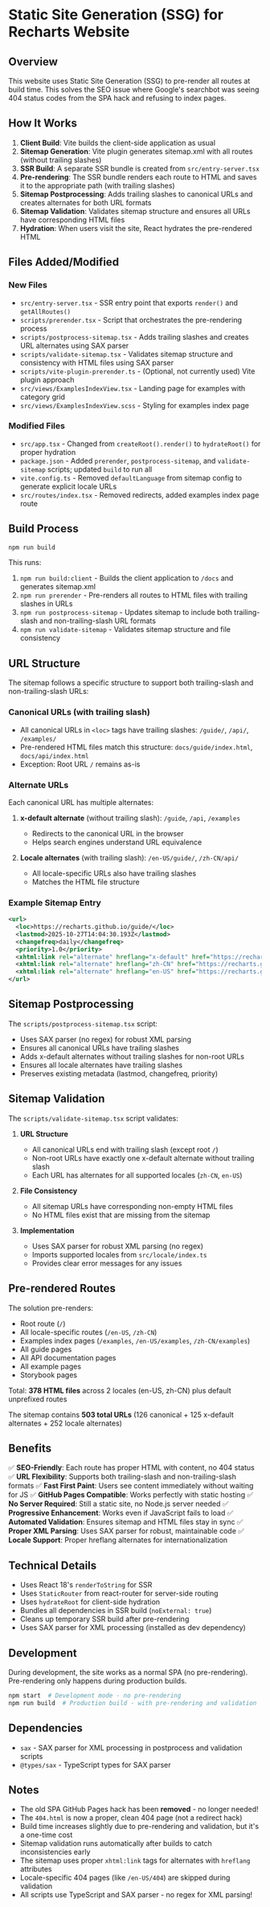 # Static Site Generation (SSG) for Recharts Website

## Overview

This website uses Static Site Generation (SSG) to pre-render all routes at build time. This solves the SEO issue where Google's searchbot was seeing 404 status codes from the SPA hack and refusing to index pages.

## How It Works

1. **Client Build**: Vite builds the client-side application as usual
2. **Sitemap Generation**: Vite plugin generates sitemap.xml with all routes (without trailing slashes)
3. **SSR Build**: A separate SSR bundle is created from `src/entry-server.tsx`
4. **Pre-rendering**: The SSR bundle renders each route to HTML and saves it to the appropriate path (with trailing slashes)
5. **Sitemap Postprocessing**: Adds trailing slashes to canonical URLs and creates alternates for both URL formats
6. **Sitemap Validation**: Validates sitemap structure and ensures all URLs have corresponding HTML files
7. **Hydration**: When users visit the site, React hydrates the pre-rendered HTML

## Files Added/Modified

### New Files
- `src/entry-server.tsx` - SSR entry point that exports `render()` and `getAllRoutes()`
- `scripts/prerender.tsx` - Script that orchestrates the pre-rendering process
- `scripts/postprocess-sitemap.tsx` - Adds trailing slashes and creates URL alternates using SAX parser
- `scripts/validate-sitemap.tsx` - Validates sitemap structure and consistency with HTML files using SAX parser
- `scripts/vite-plugin-prerender.ts` - (Optional, not currently used) Vite plugin approach
- `src/views/ExamplesIndexView.tsx` - Landing page for examples with category grid
- `src/views/ExamplesIndexView.scss` - Styling for examples index page

### Modified Files
- `src/app.tsx` - Changed from `createRoot().render()` to `hydrateRoot()` for proper hydration
- `package.json` - Added `prerender`, `postprocess-sitemap`, and `validate-sitemap` scripts; updated `build` to run all
- `vite.config.ts` - Removed `defaultLanguage` from sitemap config to generate explicit locale URLs
- `src/routes/index.tsx` - Removed redirects, added examples index page route

## Build Process

```bash
npm run build
```

This runs:
1. `npm run build:client` - Builds the client application to `/docs` and generates sitemap.xml
2. `npm run prerender` - Pre-renders all routes to HTML files with trailing slashes in URLs
3. `npm run postprocess-sitemap` - Updates sitemap to include both trailing-slash and non-trailing-slash URL formats
4. `npm run validate-sitemap` - Validates sitemap structure and file consistency

## URL Structure

The sitemap follows a specific structure to support both trailing-slash and non-trailing-slash URLs:

### Canonical URLs (with trailing slash)
- All canonical URLs in `<loc>` tags have trailing slashes: `/guide/`, `/api/`, `/examples/`
- Pre-rendered HTML files match this structure: `docs/guide/index.html`, `docs/api/index.html`
- Exception: Root URL `/` remains as-is

### Alternate URLs
Each canonical URL has multiple alternates:

1. **x-default alternate** (without trailing slash): `/guide`, `/api`, `/examples`
   - Redirects to the canonical URL in the browser
   - Helps search engines understand URL equivalence

2. **Locale alternates** (with trailing slash): `/en-US/guide/`, `/zh-CN/api/`
   - All locale-specific URLs also have trailing slashes
   - Matches the HTML file structure

### Example Sitemap Entry
```xml
<url>
  <loc>https://recharts.github.io/guide/</loc>
  <lastmod>2025-10-27T14:04:30.193Z</lastmod>
  <changefreq>daily</changefreq>
  <priority>1.0</priority>
  <xhtml:link rel="alternate" hreflang="x-default" href="https://recharts.github.io/guide"/>
  <xhtml:link rel="alternate" hreflang="zh-CN" href="https://recharts.github.io/zh-CN/guide/"/>
  <xhtml:link rel="alternate" hreflang="en-US" href="https://recharts.github.io/en-US/guide/"/>
</url>
```

## Sitemap Postprocessing

The `scripts/postprocess-sitemap.tsx` script:
- Uses SAX parser (no regex) for robust XML parsing
- Ensures all canonical URLs have trailing slashes
- Adds x-default alternates without trailing slashes for non-root URLs
- Ensures all locale alternates have trailing slashes
- Preserves existing metadata (lastmod, changefreq, priority)

## Sitemap Validation

The `scripts/validate-sitemap.tsx` script validates:

1. **URL Structure**
   - All canonical URLs end with trailing slash (except root `/`)
   - Non-root URLs have exactly one x-default alternate without trailing slash
   - Each URL has alternates for all supported locales (`zh-CN`, `en-US`)
   
2. **File Consistency**
   - All sitemap URLs have corresponding non-empty HTML files
   - No HTML files exist that are missing from the sitemap

3. **Implementation**
   - Uses SAX parser for robust XML parsing (no regex)
   - Imports supported locales from `src/locale/index.ts`
   - Provides clear error messages for any issues

## Pre-rendered Routes

The solution pre-renders:
- Root route (`/`)
- All locale-specific routes (`/en-US`, `/zh-CN`)
- Examples index pages (`/examples`, `/en-US/examples`, `/zh-CN/examples`)
- All guide pages
- All API documentation pages  
- All example pages
- Storybook pages

Total: **378 HTML files** across 2 locales (en-US, zh-CN) plus default unprefixed routes

The sitemap contains **503 total URLs** (126 canonical + 125 x-default alternates + 252 locale alternates)

## Benefits

✅ **SEO-Friendly**: Each route has proper HTML with content, no 404 status
✅ **URL Flexibility**: Supports both trailing-slash and non-trailing-slash formats
✅ **Fast First Paint**: Users see content immediately without waiting for JS
✅ **GitHub Pages Compatible**: Works perfectly with static hosting
✅ **No Server Required**: Still a static site, no Node.js server needed
✅ **Progressive Enhancement**: Works even if JavaScript fails to load
✅ **Automated Validation**: Ensures sitemap and HTML files stay in sync
✅ **Proper XML Parsing**: Uses SAX parser for robust, maintainable code
✅ **Locale Support**: Proper hreflang alternates for internationalization

## Technical Details

- Uses React 18's `renderToString` for SSR
- Uses `StaticRouter` from react-router for server-side routing
- Uses `hydrateRoot` for client-side hydration
- Bundles all dependencies in SSR build (`noExternal: true`)
- Cleans up temporary SSR build after pre-rendering
- Uses SAX parser for XML processing (installed as dev dependency)

## Development

During development, the site works as a normal SPA (no pre-rendering). Pre-rendering only happens during production builds.

```bash
npm start  # Development mode - no pre-rendering
npm run build  # Production build - with pre-rendering and validation
```

## Dependencies

- `sax` - SAX parser for XML processing in postprocess and validation scripts
- `@types/sax` - TypeScript types for SAX parser

## Notes

- The old SPA GitHub Pages hack has been **removed** - no longer needed!
- The `404.html` is now a proper, clean 404 page (not a redirect hack)
- Build time increases slightly due to pre-rendering and validation, but it's a one-time cost
- Sitemap validation runs automatically after builds to catch inconsistencies early
- The sitemap uses proper `xhtml:link` tags for alternates with `hreflang` attributes
- Locale-specific 404 pages (like `/en-US/404`) are skipped during validation
- All scripts use TypeScript and SAX parser - no regex for XML parsing!

